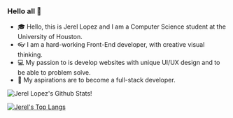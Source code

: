 ### Hello all 👋

- :mortar_board: Hello, this is Jerel Lopez and I am a Computer Science student at the University of Houston.
- :eyeglasses: I am a hard-working Front-End developer, with creative visual thinking.
- :computer: My passion to is develop websites with unique UI/UX design and to be able to problem solve. 
- :gem: My aspirations are to become a full-stack developer. 

![Jerel Lopez's Github Stats!](https://github-readme-stats.vercel.app/api?username=JLopezz3&theme=algolia&show_icons=true&count_private=true)

[![Jerel's Top Langs](https://github-readme-stats.vercel.app/api/top-langs/?username=JLopezz3&theme=algolia)](https://github.com/anuraghazra/github-readme-stats)

